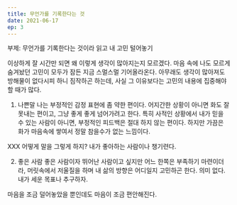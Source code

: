 ```yaml
---
title: 무언가를 기록한다는 것
date: 2021-06-17
ep: 3
---
```


부제: 무언가를 기록한다는 것이라 읽고 내 고민 털어놓기

이상하게 잘 시간만 되면 왜 이렇게 생각이 많아지는지 모르겠다. 마음 속에 나도 모르게 숨겨놨던 고민이 모두가 잠든 지금 스멀스멀 기어올라온다. 아무래도 생각이 많아져도 방해물이 없다시피 하니 짐작하곤 하는데, 사실 그 이유보다는 고민의 내용에 집중해야할 때가 많다.

1. 나쁜말
나는 부정적인 감정 표현에 좀 약한 편이다. 어지간한 상황이 아니면 화도 잘 못내는 편이고, 그냥 좋게 좋게 넘어가려고 한다. 특히 사적인 상황에서 내가 믿을 수 있는 사람이 아니면, 부정적인 피드백은 절대 하지 않는 편이다. 하지만 가끔은 화가 마음속에 쌓여서 정말 참을수가 없는 느낌이다.

XXX 어떻게 말을 그렇게 하지? 내가 좋아하는 사람이나 챙기련다.

2. 좋은 사람
좋은 사람이자 뛰어난 사람이고 싶지만 어느 한쪽은 부족하기 마련이더라, 머릿속에서 저울질을 하며 내 삶의 방향은 어디일지 고민하곤 한다. 의미 없다. 내가 세운 목표나 추구하자.

마음을 조금 덜어놓았을 뿐인데도 마음이 조금 편안해진다. 
